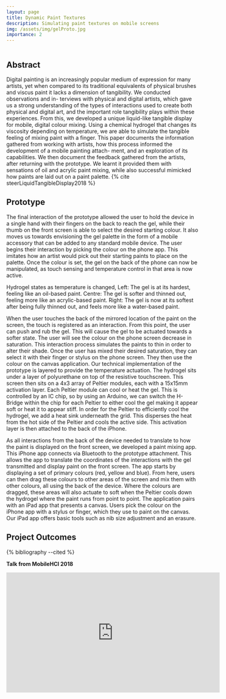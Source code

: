 ```yaml
---
layout: page
title: Dynamic Paint Textures
description: Simulating paint textures on mobile screens
img: /assets/img/gelProto.jpg
importance: 2
---
```


<div class="row">
    <div class="col-sm mt-3 mt-md-0">
        <img class="img-fluid rounded z-depth-1" src="{{ '/assets/img/gelProto.jpg' | relative_url }}" alt="" title="example image"/>
    </div>
</div>
<div class="caption">
    
</div>

## Abstract

Digital painting is an increasingly popular medium of expression for many artists, yet when compared to its traditional equivalents of physical brushes and viscus paint it lacks a dimension of tangibility. We conducted observations and in- terviews with physical and digital artists, which gave us a strong understanding of the types of interactions used to create both physical and digital art, and the important role tangibility plays within these experiences. From this, we developed a unique liquid-like tangible display for mobile, digital colour mixing. Using a chemical hydrogel that changes its viscosity depending on temperature, we are able to simulate the tangible feeling of mixing paint with a finger. This paper documents the information gathered from working with artists, how this process informed the development of a mobile painting attach- ment, and an exploration of its capabilities. We then document the feedback gathered from the artists, after returning with the prototype. We learnt it provided them with sensations of oil and acrylic paint mixing, while also successful mimicked how paints are laid out on a paint palette. {% cite steerLiquidTangibleDisplay2018 %}

## Prototype

The final interaction of the prototype allowed the user to hold the device in a single hand with their fingers on the back to reach the gel, while their thumb on the front screen is able to select the desired starting colour. It also moves us towards envisioning the gel palette in the form of a mobile accessory that can be added to any standard mobile device. The user begins their interaction by picking the colour on the phone app. This imitates how an artist would pick out their starting paints to place on the palette. Once the colour is set, the gel on the back of the phone can now be manipulated, as touch sensing and temperature control in that area is now active.

<div class="row">
    <div class="col-sm mt-3 mt-md-0">
        <img class="img-fluid rounded z-depth-1" src="{{ '/assets/img/temp-change.png' | relative_url }}" alt="" title="example image"/>
    </div>
</div>
<div class="caption">
    Hydrogel states as temperature is changed, Left: The gel is at its hardest, feeling like an oil-based paint. Centre: The gel is softer and thinned out, feeling more like an acrylic-based paint. Right: The gel is now at its softest after being fully thinned out, and feels more like a water-based paint.
</div>


When the user touches the back of the mirrored location of the paint on the screen, the touch is registered as an interaction. From this point, the user can push and rub the gel. This will cause the gel to be actuated towards a softer state. The user will see the colour on the phone screen decrease in saturation. This interaction process simulates the paints to thin in order to alter their shade. Once the user has mixed their desired saturation, they can select it with their finger or stylus on the phone screen. They then use the colour on the canvas application. Our technical implementation of the prototype is layered to provide the temperature actuation. The hydrogel sits under a layer of polyurethane on top of the resistive touchscreen. This screen then sits on a 4x3 array of Peltier modules, each with a 15x15mm activation layer. Each Peltier module can cool or heat the gel. This is controlled by an IC chip, so by using an Arduino, we can switch the H-Bridge within the chip for each Peltier to either cool the gel making it appear soft or heat it to appear stiff. In order for the Peltier to efficiently cool the hydrogel, we add a heat sink underneath the grid. This disperses the heat from the hot side of the Peltier and cools the active side. This activation layer is then attached to the back of the iPhone. 

As all interactions from the back of the device needed to translate to how the paint is displayed on the front screen, we developed a paint mixing app. This iPhone app connects via Bluetooth to the prototype attachment. This allows the app to translate the coordinates of the interactions with the gel transmitted and display paint on the front screen. The app starts by displaying a set of primary colours (red, yellow and blue). From here, users can then drag these colours to other areas of the screen and mix them with other colours, all using the back of the device. Where the colours are dragged, these areas will also actuate to soft when the Peltier cools down the hydrogel where the paint runs from point to point. The application pairs with an iPad app that presents a canvas. Users pick the colour on the iPhone app with a stylus or finger, which they use to paint on the canvas. Our iPad app offers basic tools such as nib size adjustment and an erasure. 

## Project Outcomes

<div class="publications">
  {% bibliography --cited %}
</div>

<strong>Talk from MobileHCI 2018</strong>
<div class="row">
    <div class="col-sm mt-3 mt-md-0">    
        <iframe width="560" height="315" src="https://www.youtube.com/embed/TZU3UKNzi58" frameborder="0" allow="autoplay; encrypted-media" allowfullscreen></iframe>
    </div>
</div>






